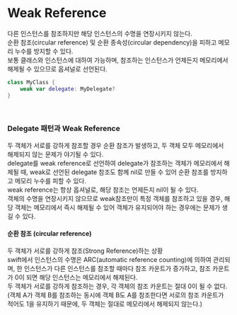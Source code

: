 # Weak Reference

다른 인스턴스를 참조하지만 해당 인스턴스의 수명을 연장시키지 않는다.<br>
순환 참조(circular reference) 및 순환 종속성(circular dependency)을 피하고 메모리 누수를 방지할 수 있다.<br>
보통 클래스와 인스턴스에 대하여 가능하며, 참조하는 인스턴스가 언제든지 메모리에서 해제될 수 있으므로 옵셔널로 선언된다.<br>
```swift
class MyClass {
	weak var delegate: MyDelegate?
}
```

<br>

### Delegate 패턴과 Weak Reference

두 객체가 서로를 강하게 참조할 경우 순환 참조가 발생하고, 두 객체 모두 메모리에서 해제되지 않는 문제가 야기될 수 있다.<br>
delegate를 weak reference로 선언하여 delegate가 참조하는 객체가 메모리에서 해제될 때, weak로 선언된 delegate 참조도 함께 nil로 만들 수 있어 순환 참조를 방지하고 메모리 누수를 피할 수 있다.<br>
weak reference는 항상 옵셔널로, 해당 참조는 언제든지 nil이 될 수 있다.<br>
객체의 수명을 연장시키지 않으므로 weak참조만이 특정 객체를 참조하고 있을 경우, 해당 객체는 메모리에서 즉시 해제될 수 있어 객체가 유지되어야 하는 경우에는 문제가 생길 수 있다.<br>

#### 순환 참조 (circular reference)
두 객체가 서로를 강하게 참조(Strong Reference)하는 상황<br>
swift에서 인스턴스의 수명은 ARC(automatic reference counting)에 의하여 관리되며, 한 인스턴스가 다른 인스턴스를 참조할 때마다 참조 카운트가 증가하고, 참조 카운트가 0이 되면 해당 인스턴스는 메모리에서 해제된다.<br>
두 객체가 서로를 강하게 참조하는 경우, 각 객체의 참조 카운트는 절대 0이 될 수 없다.<br>
(객체 A가 객체 B를 참조하는 동시에 객체 B도 A를 참조한다면 서로의 참조 카운트가 적어도 1을 유지하기 때문에, 두 객체는 절대로 메모리에서 해제되지 않는다.)<br>
